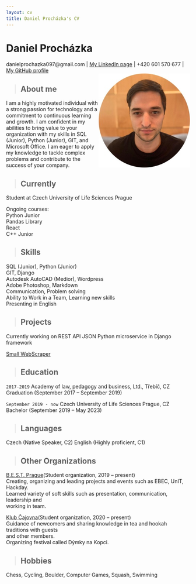 ```yaml
---
layout: cv
title: Daniel Procházka's CV
---
```

# Daniel Procházka

<div id="webaddress">
danielprochazka097@gmail.com
| <a href="https://www.linkedin.com/in/daniel-procházka-450a5722a/">My LinkedIn page</a>
    | +420 601 570 677
       | <a href="https://github.com/Obi-Dan66">My GitHub profile</a>
</div>

<img src="images\Dan.jpg" align="right" width="250" height="257">

> ## About me

I am a highly motivated individual with a strong passion
for technology and a commitment to continuous learning and growth.
I am confident in my abilities to bring value to your organization
with my skills in SQL (Junior), Python (Junior), GIT, and Microsoft Office.
I am eager to apply my knowledge to tackle complex problems and contribute
to the success of your company.

> ## Currently

Student at Czech University of Life Sciences Prague

Ongoing courses:\
Python Junior\
Pandas Library\
React\
C++ Junior

> ## Skills
SQL (Junior), Python (Junior)\
GIT, Django\
Autodesk AutoCAD (Medior), Wordpress\
Adobe Photoshop, Markdown\
Communication, Problem solving\
Ability to Work in a Team, Learning new skills\
Presenting in English

> ## Projects
Currently working on REST API JSON Python microservice in Django framework

<a href="https://github.com/Obi-Dan66">Small WebScraper</a>

> ## Education

`2017-2019`
Academy of law, pedagogy and business, Ltd., Třebíč, CZ\
Graduation (September 2017 – September 2019)

`September 2019 - now`
Czech University of Life Sciences Prague, CZ\
Bachelor (September 2019 – May 2023)

> ## Languages
Czech (Native Speaker, C2)
English (Highly proficient, C1)

> ## Other Organizations

[B.E.S.T. Prague](https://bestprague.cz/)(Student organization, 2019 – present)\
    Creating, organizing and leading projects and events such as EBEC, UnIT, Hackday.\
    Learned variety of soft skills such as presentation, communication, leadership and\
    working in team.

[Klub Čajovna](https://www.facebook.com/KlubCajovna)(Student organization, 2020 – present)\
    Guidance of newcomers and sharing knowledge in tea and hookah traditions with guests\
    and other members.\
    Organizing festival called Dýmky na Kopci.

> ## Hobbies
Chess, Cycling, Boulder, Computer Games, Squash, Swimming